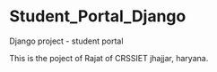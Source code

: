 # Student_Portal_Django
Django project - student portal

This is the poject of Rajat of CRSSIET jhajjar, haryana.